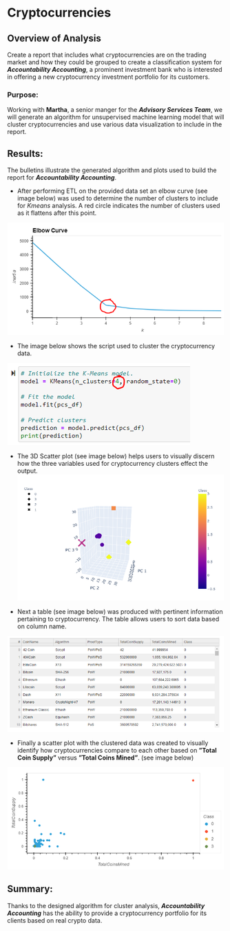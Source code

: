 # Cryptocurrencies

## Overview of Analysis
Create a report that includes what cryptocurrencies are on the trading market and how they could be grouped to create a classification system for ***Accountability Accounting***, a prominent investment bank who is interested in offering a new cryptocurrency investment portfolio for its customers. 

### Purpose:
Working with **Martha**, a senior manger for the ***Advisory Services Team***, we will generate an algorithm for unsupervised machine learning model that will cluster cryptocurrencies and use various data visualization to include in the report. 

## Results: 
The bulletins illustrate the generated algorithm and plots used to build the report for ***Accountability Accounting***.

- After performing ETL on the provided data set an elbow curve (see image below) was used to determine the number of clusters to include for *Kmeans* analysis. A red circle indicates the number of clusters used as it flattens after this point. 

![]( https://github.com/Apollo619/Cryptocurrencies/blob/main/resources/elbow_curve.PNG)

- The image below shows the script used to cluster the cryptocurrency data.

![]( https://github.com/Apollo619/Cryptocurrencies/blob/main/resources/K_means.PNG)

- The 3D Scatter plot (see image below) helps users to visually discern how the three variables used for cryptocurrency clusters effect the output. 
![]( https://github.com/Apollo619/Cryptocurrencies/blob/main/resources/3D_model.PNG)

- Next a table (see image below) was produced with pertinent information pertaining to cryptocurrency. The table allows users to sort data based on column name. 

![]( https://github.com/Apollo619/Cryptocurrencies/blob/main/resources/hv_table.PNG)

- Finally a scatter plot with the clustered data was created to visually identify how cryptocurrencies compare to each other based on **”Total Coin Supply”** versus **”Total Coins Mined”**. (see image below)

![]( https://github.com/Apollo619/Cryptocurrencies/blob/main/resources/scatter_plot.PNG)


## Summary:
Thanks to the designed algorithm for cluster analysis, ***Accountability Accounting*** has the ability to provide a cryptocurrency portfolio for its clients based on real crypto data.
